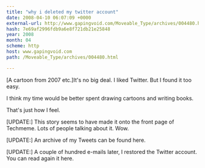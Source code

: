 ```yaml
---
title: "why i deleted my twitter account"
date: 2008-04-10 06:07:09 +0000
external-url: http://www.gapingvoid.com/Moveable_Type/archives/004480.html
hash: 7e69af2996fdb9a6e8f721db21e25848
year: 2008
month: 04
scheme: http
host: www.gapingvoid.com
path: /Moveable_Type/archives/004480.html

---
```



[A cartoon from 2007 etc.]It's no big deal. I liked Twitter. But I found it too easy.


I think my time would be better spent drawing cartoons and writing books.


That's just how I feel.


[UPDATE:] This story seems to have made it onto the front page of Techmeme. Lots of people talking about it. Wow.


[UPDATE:] An archive of my Tweets can be found here.


[UPDATE:] A couple of hundred e-mails later, I restored the Twitter account. You can read again it here.


